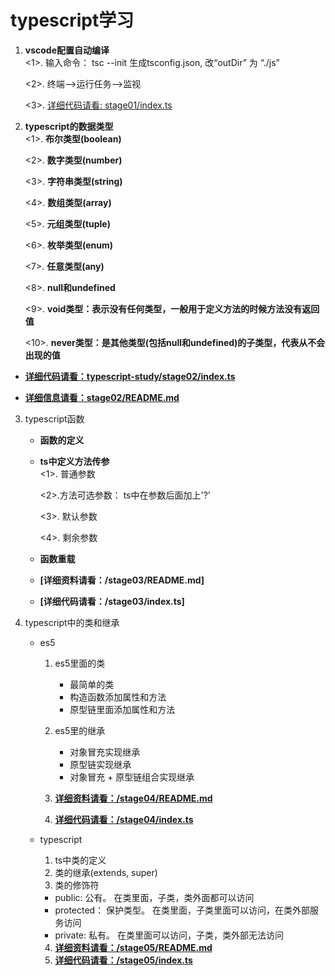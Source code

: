 # typescript学习

1. **vscode配置自动编译**   
  <1>. 输入命令： tsc --init 生成tsconfig.json, 改“outDir” 为 “./js”

   <2>. 终端-->运行任务-->监视

   <3>. [详细代码请看: stage01/index.ts](/stage01/index.ts)

2. **typescript的数据类型**   
  <1>. **布尔类型(boolean)**

   <2>. **数字类型(number)**

   <3>. **字符串类型(string)**
 
   <4>. **数组类型(array)**
  
   <5>. **元组类型(tuple)**
  
   <6>. **枚举类型(enum)**
  
   <7>. **任意类型(any)**
  
   <8>. **null和undefined**
  
   <9>. **void类型：表示没有任何类型，一般用于定义方法的时候方法没有返回值**
  
   <10>. **never类型：是其他类型(包括null和undefined)的子类型，代表从不会出现的值** 
  
  * **[详细代码请看：typescript-study/stage02/index.ts](/stage02/index.ts)**

  * **[详细信息请看：stage02/README.md](/stage02/README.md)**

3. typescript函数    
   * **函数的定义**  
 
   * **ts中定义方法传参**   
      <1>. 普通参数

       <2>.方法可选参数： ts中在参数后面加上'?'

       <3>. 默认参数

       <4>. 剩余参数

   * **函数重载**
  
   * **[详细资料请看：/stage03/README.md]**

   * **[详细代码请看：/stage03/index.ts]**

4. typescript中的类和继承   
   * es5   
      1. es5里面的类
          * 最简单的类
          * 构造函数添加属性和方法
          * 原型链里面添加属性和方法
   
      2. es5里的继承
          * 对象冒充实现继承
          * 原型链实现继承
          * 对象冒充 + 原型链组合实现继承
      
      3. **[详细资料请看：/stage04/README.md](/stage04/README.md)**
      4. **[详细代码请看：/stage04/index.ts](/stage04/index.ts)**
   
   * typescript
      1. ts中类的定义
      2. 类的继承(extends, super)
      3. 类的修饰符
        * public: 公有。  在类里面，子类，类外面都可以访问
        * protected： 保护类型。  在类里面，子类里面可以访问，在类外部服务访问
        * private: 私有。 在类里面可以访问，子类，类外部无法访问

      4. **[详细资料请看：/stage05/README.md](/stage05/README.md)**
      5. **[详细代码请看：/stage05/index.ts](/stage05/index.ts)**




